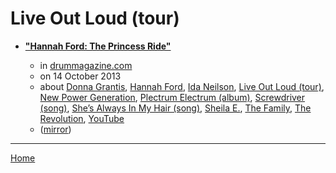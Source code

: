 # Live Out Loud (tour)

 - [**"Hannah Ford: The Princess Ride"**](https://drummagazine.com/hannah-ford-the-princess-ride/)

    - in [drummagazine.com](https://drummagazine.com/)
    - on 14 October 2013
    - about [Donna Grantis](../../../topics/donna-grantis/index.md), [Hannah Ford](../../../topics/hannah-ford/index.md), [Ida Neilson](../../../topics/ida-neilson/index.md), [Live Out Loud (tour)](../../../topics/tour/live-out-loud/index.md), [New Power Generation](../../../topics/new-power-generation/index.md), [Plectrum Electrum (album)](../../../topics/album/plectrum-electrum/index.md), [Screwdriver (song)](../../../topics/song/screwdriver/index.md), [She’s Always In My Hair (song)](../../../topics/song/she-s-always-in-my-hair/index.md), [Sheila E.](../../../topics/sheila-e/index.md), [The Family](../../../topics/the-family/index.md), [The Revolution](../../../topics/the-revolution/index.md), [YouTube](../../../topics/youtube/index.md)
    - ([mirror](https://web.archive.org/web/*/https://drummagazine.com/hannah-ford-the-princess-ride/))

----

[Home](../index.md)
